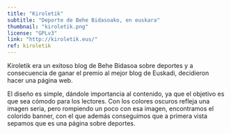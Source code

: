 ```yaml
---
title: "Kiroletik"
subtitle: "Deporte de Behe Bidasoako, en euskara"
thumbnail: "kiroletik.png"
license: "GPLv3"
link: "http://kiroletik.eus/"
ref: kiroletik
---
```


Kiroletik era un exitoso blog de Behe Bidasoa sobre deportes y a consecuencia de ganar el premio al mejor blog de
Euskadi, decidieron hacer una página web.

El diseño es simple, dándole importancia al contenido, ya que el objetivo es que sea cómodo para los lectores. Con los
colores oscuros refleja una imagen seria, pero rompiendo un poco con esa imagen, encontramos el colorido banner, con el
que además conseguimos que a primera vista sepamos que es una página sobre deportes.
